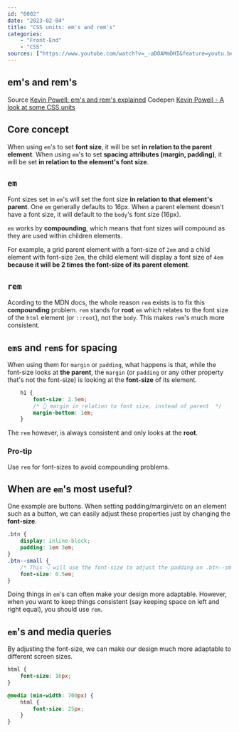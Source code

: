 ```yaml
---
id: "0002"
date: "2023-02-04"
title: "CSS units: em's and rem's"
categories: 
    - "Front-End"
    - "CSS"
sources: ["https://www.youtube.com/watch?v=_-aDOAMmDHI&feature=youtu.be", "https://codepen.io/kevinpowell/pen/RKdjXe"]
---
```


## em's and rem's

Source [Kevin Powell: em's and rem's explained](https://www.youtube.com/watch?v=_-aDOAMmDHI&feature=youtu.be)
Codepen [Kevin Powell - A look at some CSS units](https://codepen.io/kevinpowell/pen/RKdjXe)

## Core concept

When using `em`'s to set **font size**, it will be set **in relation to the parent element**.
When using `em`'s to set **spacing attributes (margin, padding)**, it will be set **in relation to the element's font size**.

## `em`

Font sizes set in `em`'s will set the font size **in relation to that element's parent**.
One `em` generally defaults to 16px. When a parent element doesn't have a font size, it will default to the `body`'s font size (16px).

`em` works by **compounding**, which means that font sizes will compound as they are used within children elements. 

For example, a grid parent element with a font-size of `2em` and a child element with font-size `2em`, the child element will display a font size of `4em` **because it will be 2 times the font-size of its parent element**.

## `rem`

Acording to the MDN docs, the whole reason `rem` exists is to fix this **compounding** problem. `rem` stands for **root** `em` which relates to the font size of the `html` element (or `::root`), not the `body`. This makes `rem`'s much more consistent.

## `em`s and `rem`s for spacing

When using them for `margin` or `padding`, what happens is that, while the font-size looks at **the parent**, the `margin` (or `padding` or any other property that's not the font-size) is looking at the **font-size** of its element.

```CSS
    h1 {
        font-size: 2.5em;
        /* 👆 margin in relation to font size, instead of parent  */
        margin-bottom: 1em;
    }
```

The `rem` however, is always consistent and only looks at the **root**.

### Pro-tip

Use `rem` for font-sizes to avoid compounding problems.

## When are `em`'s most useful?

One example are buttons. When setting padding/margin/etc on an element such as a button, we can easily adjust these properties just by changing the **font-size**.

```CSS
.btn {
    display: inline-block;
    padding: 1em 3em;
}
.btn--small {
    /* This 👇 will use the font-size to adjust the padding on .btn--small in relation to the padding  on .btn (0.5 of 1 and 3)*/
    font-size: 0.5em;
}
```

Doing things in `em`'s can often make your design more adaptable. However, when you want to keep things consistent (say keeping space on left and right equal), you should use `rem`.

## `em`'s and media queries

By adjusting the font-size, we can make our design much more adaptable to different screen sizes.

```CSS
html {
    font-size: 16px;
}

@media (min-width: 700px) {
    html {
        font-size: 25px;
    }
}
```
